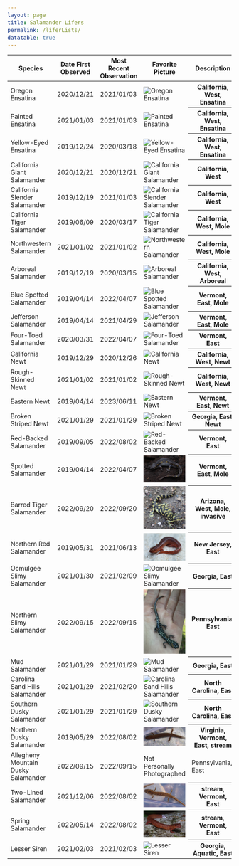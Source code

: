 ```yaml
---
layout: page
title: Salamander Lifers
permalink: /liferLists/
datatable: true
---
```


 <link rel="stylesheet" type="text/css" href="https://cdn.datatables.net/1.10.21/css/jquery.dataTables.css">
  
<script type="text/javascript" charset="utf8" src="https://cdn.datatables.net/1.10.21/js/jquery.dataTables.js"></script>

<table id="table_id" class="display">
    <thead>
        <tr>
            <th>Species</th>
            <th>Date First Observed</th>
            <th>Most Recent Observation</th>
            <th>Favorite Picture</th>
            <th>Description</th>
        </tr>
    </thead>
    <tbody>
        <tr>
            <td>Oregon Ensatina</td>
            <td>2020/12/21</td>
            <td>2021/01/03</td>
            <td><img src="/assets/snakes/lifers/salamanders/oregonEnsatina.jpg" alt="Oregon Ensatina"></td>
            <th>California, West, Ensatina</th>
        </tr>
        <tr>
            <td>Painted Ensatina</td>
            <td>2021/01/03</td>
            <td>2021/01/03</td>
            <td><img src="/assets/snakes/lifers/salamanders/paintedEnsatina.jpg" alt="Painted Ensatina"></td>
            <th>California, West, Ensatina</th>
        </tr>
        <tr>
            <td>Yellow-Eyed Ensatina</td>
            <td>2019/12/24</td>
            <td>2020/03/18</td>
            <td><img src="/assets/snakes/lifers/salamanders/yellowEyedEnsatina.jpg" alt="Yellow-Eyed Ensatina"></td>
            <th>California, West, Ensatina</th>
        </tr>
        <tr>
            <td>California Giant Salamander</td>
            <td>2020/12/21</td>
            <td>2020/12/21</td>
            <td><img src="/assets/snakes/lifers/salamanders/californiaGiantSalamander.jpg" alt="California Giant Salamander"></td>
            <th>California, West</th>
        </tr>
        <tr>
            <td>California Slender Salamander</td>
            <td>2019/12/19</td>
            <td>2021/01/03</td>
            <td><img src="/assets/snakes/lifers/salamanders/californiaSlenderSalamander.jpg" alt="California Slender Salamander"></td>
            <th>California, West</th>
        </tr>
        <tr>
            <td>California Tiger Salamander</td>
            <td>2019/06/09</td>
            <td>2020/03/17</td>
            <td><img src="/assets/snakes/lifers/salamanders/californiaTigerSalamander.jpg" alt="California Tiger Salamander"></td>
            <th>California, West, Mole</th>
        </tr>
        <tr>
            <td>Northwestern Salamander</td>
            <td>2021/01/02</td>
            <td>2021/01/02</td>
            <td><img src="/assets/snakes/lifers/salamanders/northwesternSalamander.jpg" alt="Northwestern Salamander"></td>
            <th>California, West, Mole</th>
        </tr>
        <tr>
            <td>Arboreal Salamander</td>
            <td>2019/12/19</td>
            <td>2020/03/15</td>
            <td><img src="/assets/snakes/lifers/salamanders/arborealSalamander.jpg" alt="Arboreal Salamander"></td>
            <th>California, West, Arboreal</th>
        </tr>
        <tr>
            <td>Blue Spotted Salamander</td>
            <td>2019/04/14</td>
            <td>2022/04/07</td>
            <td><img src="/assets/snakes/lifers/salamanders/blueSpottedSalamander.jpg" alt="Blue Spotted Salamander"></td>
            <th>Vermont, East, Mole</th>
        </tr>
        <tr>
            <td>Jefferson Salamander</td>
            <td>2019/04/14</td>
            <td>2021/04/29</td>
            <td><img src="/assets/snakes/lifers/salamanders/jeffersonSalamander.jpg" alt="Jefferson Salamander"></td>
            <th>Vermont, East, Mole</th>
        </tr>
        <tr>
            <td>Four-Toed Salamander</td>
            <td>2020/03/31</td>
            <td>2022/04/07</td>
            <td><img src="/assets/snakes/lifers/salamanders/fourToedSalamander.jpg" alt="Four-Toed Salamander"></td>
            <th>Vermont, East</th>
        </tr>
        <tr>
            <td>California Newt</td>
            <td>2019/12/29</td>
            <td>2020/12/26</td>
            <td><img src="/assets/snakes/lifers/salamanders/californiaNewt.jpg" alt="California Newt"></td>
            <th>California, West, Newt</th>
        </tr>
        <tr>
            <td>Rough-Skinned Newt</td>
            <td>2021/01/02</td>
            <td>2021/01/02</td>
            <td><img src="/assets/snakes/lifers/salamanders/roughSkinnedNewt.jpg" alt="Rough-Skinned Newt"></td>
            <th>California, West, Newt</th>
        </tr>
        <tr>
            <td>Eastern Newt</td>
            <td>2019/04/14</td>
            <td>2023/06/11</td>
            <td><img src="/assets/snakes/lifers/salamanders/easternNewt.jpg" alt="Eastern Newt"></td>
            <th>Vermont, East, Newt</th>
        </tr>
        <tr>
            <td>Broken Striped Newt</td>
            <td>2021/01/29</td>
            <td>2021/01/29</td>
            <td><img src="/assets/snakes/lifers/salamanders/brokenStripedNewt.jpg" alt="Broken Striped Newt"></td>
            <th>Georgia, East, Newt</th>
        </tr>
        <tr>
            <td>Red-Backed Salamander</td>
            <td>2019/09/05</td>
            <td>2022/08/02</td>
            <td><img src="/assets/snakes/lifers/salamanders/redBackedSalamander.jpg" alt="Red-Backed Salamander"></td>
            <th>Vermont, East</th>
        </tr>
        <tr>
            <td>Spotted Salamander</td>
            <td>2019/04/14</td>
            <td>2022/04/07</td>
            <td><img src="/assets/snakes/lifers/salamanders/spottedSalamander.jpg" alt="Spotted Salamander"></td>
            <th>Vermont, East, Mole</th>
        </tr>
        <tr>
            <td>Barred Tiger Salamander</td>
            <td>2022/09/20</td>
            <td>2022/09/20</td>
            <td><img src="/assets/snakes/lifers/salamanders/barredTiger.jpg" alt="Barred Tiger Salamander"></td>
            <th>Arizona, West, Mole, invasive</th>
        </tr>
        <tr>
            <td>Northern Red Salamander</td>
            <td>2019/05/31</td>
            <td>2021/06/13</td>
            <td><img src="/assets/snakes/lifers/salamanders/northernRed.jpg" alt="Northern Red Salamander"></td>
            <th>New Jersey, East</th>
        </tr>
        <tr>
            <td>Ocmulgee Slimy Salamander</td>
            <td>2021/01/30</td>
            <td>2021/02/09</td>
            <td><img src="/assets/snakes/lifers/salamanders/ocmulgeeSlimy.jpg" alt="Ocmulgee Slimy Salamander"></td>
            <th>Georgia, East</th>
        </tr>
        <tr>
            <td>Northern Slimy Salamander</td>
            <td>2022/09/15</td>
            <td>2022/09/15</td>
            <td><img src="/assets/snakes/lifers/salamanders/northernSlimy.jpg" alt="Northern Slimy Salamander"></td>
            <th>Pennsylvania, East</th>
        </tr>
        <tr>
            <td>Mud Salamander</td>
            <td>2021/01/29</td>
            <td>2021/01/29</td>
            <td><img src="/assets/snakes/lifers/salamanders/mudSalamander.jpg" alt="Mud Salamander"></td>
            <th>Georgia, East</th>
        </tr>
        <tr>
            <td>Carolina Sand Hills Salamander</td>
            <td>2021/01/29</td>
            <td>2021/02/20</td>
            <td><img src="/assets/snakes/lifers/salamanders/carolinaSandHill.jpg" alt="Carolina Sand Hills Salamander"></td>
            <th>North Carolina, East</th>
        </tr>
        <tr>
            <td>Southern Dusky Salamander</td>
            <td>2021/01/29</td>
            <td>2021/01/29</td>
            <td><img src="/assets/snakes/lifers/salamanders/southernDusky.jpg" alt="Southern Dusky Salamander"></td>
            <th>North Carolina, East</th>
        </tr>
        <tr>
            <td>Northern Dusky Salamander</td>
            <td>2019/05/29</td>
            <td>2022/08/02</td>
            <td><img src="/assets/snakes/lifers/salamanders/northernDusky.jpg" alt="Northern Dusky Salamander"></td>
            <th>Virginia, Vermont, East, stream</th>
        </tr>
        <tr>
            <td>Allegheny Mountain Dusky Salamander</td>
            <td>2022/09/15</td>
            <td>2022/09/15</td>
            <td>Not Personally Photographed</td>
            <td>Pennsylvania, East</td>
        </tr>
        <tr>
            <td>Two-Lined Salamander</td>
            <td>2021/12/06</td>
            <td>2022/08/02</td>
            <td><img src="/assets/snakes/lifers/salamanders/twoLined.jpg" alt="Two-Lined Salamander"></td>
            <th>stream, Vermont, East</th>
        </tr>
        <tr>
            <td>Spring Salamander</td>
            <td>2022/05/14</td>
            <td>2022/08/02</td>
            <td><img src="/assets/snakes/lifers/salamanders/spring.jpg" alt="Spring Salamander"></td>
            <th>stream, Vermont, East</th>
        </tr>
        <tr>
            <td>Lesser Siren</td>
            <td>2021/02/03</td>
            <td>2021/02/03</td>
            <td><img src="/assets/snakes/lifers/salamanders/lesserSiren.jpg" alt="Lesser Siren"></td>
            <th>Georgia, Aquatic, East</th>
        </tr>
    </tbody>
</table>